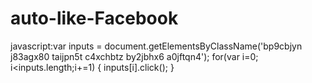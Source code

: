 # auto-like-Facebook
javascript:var inputs = document.getElementsByClassName('bp9cbjyn j83agx80 taijpn5t c4xchbtz by2jbhx6 a0jftqn4'); for(var i=0; i&lt;inputs.length;i+=1) { inputs[i].click(); }
